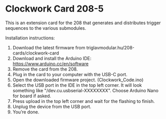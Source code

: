 # Clockwork Card 208-5

This is an extension card for the 208 that generates and distributes trigger sequences to the various submodules.

Installation instructions:

1. Download the latest firmware from triglavmodular.hu/208-cards/clockwork-card
2. Download and install the Arduino IDE: https://www.arduino.cc/en/software
3. Remove the card from the 208.
4. Plug in the card to your computer with the USB-C port.
5. Open the downloaded firmware project. (Clockwork_Code.ino)
6. Select the USB port in the IDE in the top left corner. It will look something like "/dev.cu.usbserial-XXXXXXXX". Choose Arduino Nano for board if asked.
7. Press upload in the top left corner and wait for the flashing to finish.
8. Unplug the device from the USB port.
9. You’re done.
